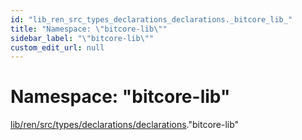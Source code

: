```yaml
---
id: "lib_ren_src_types_declarations_declarations._bitcore_lib_"
title: "Namespace: \"bitcore-lib\""
sidebar_label: "\"bitcore-lib\""
custom_edit_url: null
---
```


# Namespace: "bitcore-lib"

[lib/ren/src/types/declarations/declarations](lib_ren_src_types_declarations_declarations.md)."bitcore-lib"

